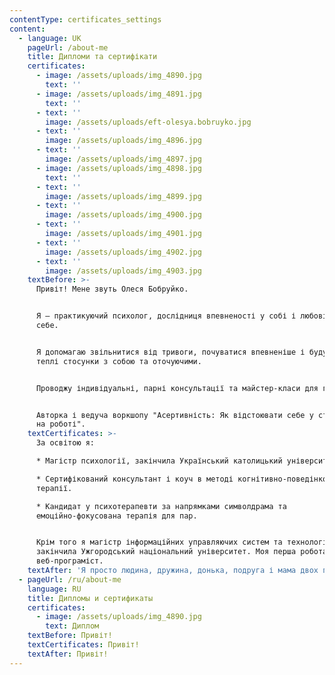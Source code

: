 ```yaml
---
contentType: certificates_settings
content:
  - language: UK
    pageUrl: /about-me
    title: Дипломи та сертифікати
    certificates:
      - image: /assets/uploads/img_4890.jpg
        text: ''
      - image: /assets/uploads/img_4891.jpg
        text: ''
      - text: ''
        image: /assets/uploads/eft-olesya.bobruyko.jpg
      - text: ''
        image: /assets/uploads/img_4896.jpg
      - text: ''
        image: /assets/uploads/img_4897.jpg
      - image: /assets/uploads/img_4898.jpg
        text: ''
      - text: ''
        image: /assets/uploads/img_4899.jpg
      - text: ''
        image: /assets/uploads/img_4900.jpg
      - text: ''
        image: /assets/uploads/img_4901.jpg
      - text: ''
        image: /assets/uploads/img_4902.jpg
      - text: ''
        image: /assets/uploads/img_4903.jpg
    textBefore: >-
      Привіт! Мене звуть Олеся Бобруйко.


      Я – практикуючий психолог, дослідниця впевненості у собі і любові до
      себе. 


      Я допомагаю звільнитися від тривоги, почуватися впевненіше і будувати
      теплі стосунки з собою та оточуючими.


      Проводжу індивідуальні, парні консультації та майстер-класи для груп.


      Авторка і ведуча воркшопу "Асертивність: Як відстоювати себе у стосунках і
      на роботі".
    textCertificates: >-
      За освітою я:

      * Магістр психології, закінчила Український католицький університет.

      * Сертифікований консультант і коуч в методі когнітивно-поведінкової
      терапії.

      * Кандидат у психотерапевти за напрямками символдрама та
      емоційно-фокусована терапія для пар.


      Крім того я магістр інформаційних управляючих систем та технологій,
      закінчила Ужгородський національний університет. Моя перша робота –
      веб-програміст.
    textAfter: 'Я просто людина, дружина, донька, подруга і мама двох прекрасних котиків.'
  - pageUrl: /ru/about-me
    language: RU
    title: Дипломы и сертификаты
    certificates:
      - image: /assets/uploads/img_4890.jpg
        text: Диплом
    textBefore: Привіт!
    textCertificates: Привіт!
    textAfter: Привіт!
---
```

